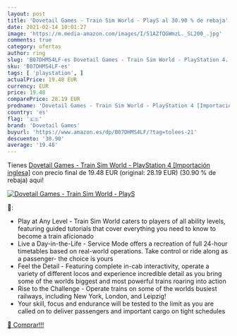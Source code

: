 ```yaml
---
layout: post
title: 'Dovetail Games - Train Sim World - PlayS al 30.90 % de rebaja'
date: 2021-02-14 10:01:27
image: 'https://m.media-amazon.com/images/I/51AZfQGWmzL._SL200_.jpg'
comments: true
category: ofertas
author: ring
slug: 'B07DHMS4LF-es Dovetail Games - Train Sim World - PlayStation 4...'
sku: 'B07DHMS4LF-es'
tags: [ 'playstation', ]
actualPrice: 19.48 EUR
currency: EUR
price: 19.48
comparePrice: 28.19 EUR
prodname: 'Dovetail Games - Train Sim World - PlayStation 4 [Importación inglesa]'
country: 'es'
flag: '🇪🇸'
brand: 'Dovetail Games'
buyurl: 'https://www.amazon.es/dp/B07DHMS4LF/?tag=tolees-21'
descuento: '30.90'
average: '19.48'
---
```


Tienes [Dovetail Games - Train Sim World - PlayStation 4 [Importación inglesa]](https://www.amazon.es/dp/B07DHMS4LF/?tag=tolees-21) con precio final de  19.48 EUR (original: 28.19 EUR) (30.90 %  de rebaja) aqui!

[![Dovetail Games - Train Sim World - PlayS](https://m.media-amazon.com/images/I/51AZfQGWmzL._SL200_.jpg)](https://www.amazon.es/dp/B07DHMS4LF/?tag=tolees-21)

🔎:

- Play at Any Level - Train Sim World caters to players of all ability levels, featuring guided tutorials that cover everything you need to know to become a train aficionado
- Live a Day-in-the-Life - Service Mode offers a recreation of full 24-hour timetables based on real-world operations. Take control or ride along as a passenger- the choice is yours
- Feel the Detail - Featuring complete in-cab interactivity, operate a variety of different locos and experience incredible detail as you bring some of the worlds biggest and most powerful trains roaring into action
- Rise to the Challenge - Operate trains on some of the worlds busiest railways, including New York, London, and Leipzig!
- Your skill, focus and endurance will be tested to the limit as you are called on to deliver passengers and important cargo on tight schedules

[🛒 Comprar!!!](https://www.amazon.es/dp/B07DHMS4LF/?tag=tolees-21)
